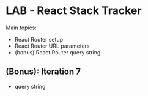 

# LAB - React Stack Tracker



Main topics:
- React Router setup
- React Router URL parameters
- (bonus) React Router query string



## (Bonus): Iteration 7
- query string


